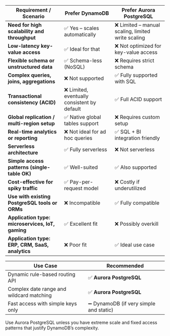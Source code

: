 | **Requirement / Scenario**                       | **Prefer DynamoDB**                         | **Prefer Aurora PostgreSQL**                      |
| ------------------------------------------------ | ------------------------------------------- | ------------------------------------------------- |
| **Need for high scalability and throughput**     | ✅ Yes – scales automatically                | ❌ Limited – manual scaling, limited write scaling |
| **Low-latency key-value access**                 | ✅ Ideal for that                            | ❌ Not optimized for key-value access              |
| **Flexible schema or unstructured data**         | ✅ Schema-less (NoSQL)                       | ❌ Requires strict schema                          |
| **Complex queries, joins, aggregations**         | ❌ Not supported                             | ✅ Fully supported with SQL                        |
| **Transactional consistency (ACID)**             | ❌ Limited, eventually consistent by default | ✅ Full ACID support                               |
| **Global replication / multi-region setup**      | ✅ Native global tables support              | ❌ Requires custom setup                           |
| **Real-time analytics or reporting**             | ❌ Not ideal for ad hoc queries              | ✅ SQL + BI integration friendly                   |
| **Serverless architecture**                      | ✅ Fully serverless                          | ❌ Not serverless                                  |
| **Simple access patterns (single-table OK)**     | ✅ Well-suited                               | ✅ Also supported                                  |
| **Cost-effective for spiky traffic**             | ✅ Pay-per-request model                     | ❌ Costly if underutilized                         |
| **Use with existing PostgreSQL tools or ORMs**   | ❌ Incompatible                              | ✅ Fully compatible                                |
| **Application type: microservices, IoT, gaming** | ✅ Excellent fit                             | ❌ Possibly overkill                               |
| **Application type: ERP, CRM, SaaS, analytics**  | ❌ Poor fit                                  | ✅ Ideal use case                                  |


| **Use Case**                             | **Recommended**                        |
| ---------------------------------------- | -------------------------------------- |
| Dynamic rule-based routing API           | ✅ **Aurora PostgreSQL**                |
| Complex date range and wildcard matching | ✅ **Aurora PostgreSQL**                |
| Fast access with simple keys only        | ➖ DynamoDB (if very simple and static) |


Use Aurora PostgreSQL unless you have extreme scale and fixed access patterns that justify DynamoDB’s complexity.
